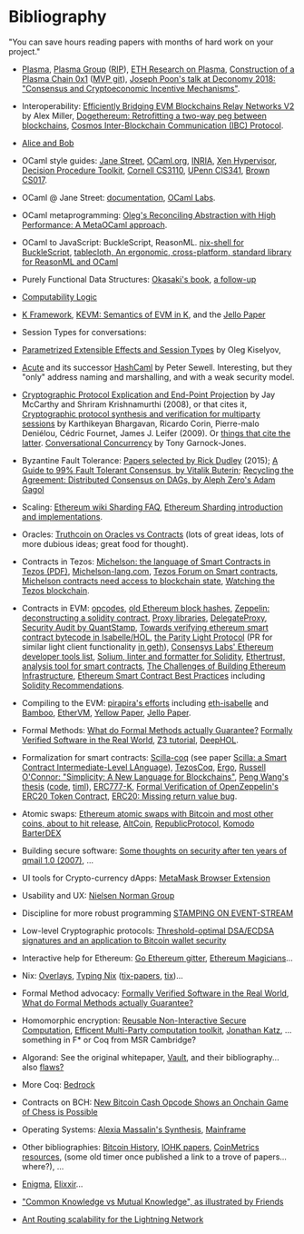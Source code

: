 # Bibliography

"You can save hours reading papers with months of hard work on your project."

* [Plasma](https://plasma.io/),
  [Plasma Group](https://plasma.group/) ([RIP](https://medium.com/plasma-group/on-to-new-beginnings-e9d76b170752)),
  [ETH Research on Plasma](https://ethresear.ch/search?q=plasma),
  [Construction of a Plasma Chain 0x1](https://blog.omisego.network/construction-of-a-plasma-chain-0x1-614f6ebd1612) ([MVP git](https://github.com/omisego/plasma-mvp.git)),
  [Joseph Poon's talk at Deconomy 2018: "Consensus and Cryptoeconomic Incentive Mechanisms"](https://youtu.be/nZKdy7kZGBc).

* Interoperability:
  [Efficiently Bridging EVM Blockchains Relay Networks V2](https://blog.gridplus.io/efficiently-bridging-evm-blockchains-8421504e9ced) by Alex Miller,
  [Dogethereum: Retrofitting a two-way peg between blockchains](http://people.cs.uchicago.edu/~teutsch/papers/dogethereum.pdf),
  [Cosmos Inter-Blockchain Communication (IBC) Protocol](https://cosmos.network/docs/spec/ibc/).

* [Alice and Bob](https://en.wikipedia.org/wiki/Alice_and_Bob)

* OCaml style guides:
 [Jane Street](https://opensource.janestreet.com/standards/),
 [OCaml.org](https://ocaml.org/learn/tutorials/guidelines.html),
 [INRIA](https://caml.inria.fr/resources/doc/guides/guidelines.en.html),
 [Xen Hypervisor](https://wiki.xenproject.org/wiki/OCaml_Best_Practices_for_Developers),
 [Decision Procedure Toolkit](http://dpt.sourceforge.net/conventions.html),
 [Cornell CS3110](https://www.cs.cornell.edu/courses/cs3110/2011sp/Handouts/style.htm),
 [UPenn CIS341](https://www.seas.upenn.edu/~cis341/current/programming_style.shtml),
 [Brown CS017](https://cs.brown.edu/courses/cs017/content/docs/ocaml-style.pdf).

* OCaml @ Jane Street:
 [documentation](https://ocaml.janestreet.com/ocaml-core/latest/doc/index.html),
 [OCaml Labs](http://ocamllabs.io/).

* OCaml metaprogramming:
 [Oleg's Reconciling Abstraction with High Performance: A MetaOCaml approach](https://www.nowpublishers.com/article/Details/PGL-038).

* OCaml to JavaScript: BuckleScript, ReasonML.
  [nix-shell for BuckleScript](https://github.com/reazen/relude/blob/master/default.nix),
  [tablecloth, An ergonomic, cross-platform, standard library for ReasonML and OCaml](https://github.com/darklang/tablecloth)

* Purely Functional Data Structures:
 [Okasaki's book](https://www.cs.cmu.edu/~rwh/theses/okasaki.pdf),
 [a follow-up](https://cstheory.stackexchange.com/questions/1539/whats-new-in-purely-functional-data-structures-since-okasaki)

* [Computability Logic](http://www.csc.villanova.edu/~japaridz/CL/)

* [K Framework](http://www.kframework.org/index.php/Main_Page),
  [KEVM: Semantics of EVM in K](https://github.com/kframework/evm-semantics),
  and the [Jello Paper](https://jellopaper.org/)

* Session Types for conversations:
 * [Parametrized Extensible Effects and Session Types](http://okmij.org/ftp/Haskell/extensible/param-eff.pdf)
   by Oleg Kiselyov,
 * [Acute](http://www.cl.cam.ac.uk/~pes20/acute/) and its successor
   [HashCaml](http://www.cl.cam.ac.uk/~pes20/hashcaml/) by Peter Sewell.
   Interesting, but they "only" address naming and marshalling,
   and with a weak security model.
 * [Cryptographic Protocol Explication and End-Point Projection](https://cs.brown.edu/~sk/Publications/Papers/Published/mk-crypto-prot-expl-epp/)
   by Jay McCarthy and Shriram Krishnamurthi (2008), or that cites it,
   [Cryptographic protocol synthesis and verification for multiparty sessions](https://www.microsoft.com/en-us/research/wp-content/uploads/2017/01/cryptographic-protocol-synthesis-and-verification-for-multiparty-sessions-csf09.pdf)
   by Karthikeyan Bhargavan, Ricardo Corin, Pierre-malo Deniélou, Cédric Fournet, James J. Leifer (2009).
   Or [things that cite the latter](http://citeseerx.ist.psu.edu/showciting?doi=10.1.1.156.187).
   [Conversational Concurrency](http://syndicate-lang.org/tonyg-dissertation/) by Tony Garnock-Jones.

* Byzantine Fault Tolerance:
 [Papers selected by Rick Dudley](https://medium.com/@AFDudley/byzantine-fault-tolerant-consensus-papers-1b4b47d27463) (2015);
 [A Guide to 99% Fault Tolerant Consensus, by Vitalik Buterin](https://vitalik.ca/general/2018/08/07/99_fault_tolerant.html);
 [Recycling the Agreement: Distributed Consensus on DAGs, by Aleph Zero's Adam Gagol](https://medium.com/aleph-zero-foundation/recycling-the-agreement-distributed-consensus-on-dags-b415e4ebc6d)

* Scaling:
 [Ethereum wiki Sharding FAQ](https://github.com/ethereum/wiki/wiki/Sharding-FAQ),
 [Ethereum Sharding introduction and implementations](https://github.com/ethereum/wiki/wiki/Sharding-introduction-and-implementations).

* Oracles:
 [Truthcoin on Oracles vs Contracts](http://www.truthcoin.info/blog/contracts-oracles-sidechains/)
 (lots of great ideas, lots of more dubious ideas; great food for thought).

* Contracts in Tezos:
  [Michelson: the language of Smart Contracts in Tezos (PDF)](https://www.tezos.com/static/papers/language.pdf),
  [Michelson-lang.com](https://www.michelson-lang.com/),
  [Tezos Forum on Smart contracts](https://forums.tezos.community/c/smart-contracts),
  [Michelson contracts need access to blockchain state](https://gitlab.com/tezos/tezos/issues/158),
  [Watching the Tezos blockchain](https://github.com/MiloDavis/Hacky-OCaml-to-connect-to-Tezos-node).

* Contracts in EVM:
  [opcodes](https://ethereum.stackexchange.com/questions/119/what-opcodes-are-available-for-the-ethereum-evm),
  [old Ethereum block hashes](https://github.com/amiller/ethereum-blockhashes),
  [Zeppelin: deconstructing a solidity contract](https://blog.zeppelin.solutions/deconstructing-a-solidity-contract-part-ii-creation-vs-runtime-6b9d60ecb44c),
  [Proxy libraries](https://blog.zeppelin.solutions/proxy-libraries-in-solidity-79fbe4b970fd),
  [DelegateProxy](https://blog.gnosis.pm/solidity-delegateproxy-contracts-e09957d0f201),
  [Security Audit by QuantStamp](https://quantstamp.com/start),
  [Towards verifying ethereum smart contract bytecode in Isabelle/HOL](https://dl.acm.org/citation.cfm?doid=3176245.3167084),
  [the Parity Light Protocol](https://wiki.parity.io/The-Parity-Light-Protocol-%28PIP%29)
  (PR for similar light client functionality [in geth](https://github.com/ethereum/go-ethereum/pull/16534/files)),
  [Consensys Labs' Ethereum developer tools list](https://github.com/ConsenSysLabs/ethereum-developer-tools-list),
  [Solium, linter and formatter for Solidity](https://github.com/duaraghav8/solium),
  [Ethertrust, analysis tool for smart contracts](https://www.netidee.at/ethertrust),
  [The Challenges of Building Ethereum Infrastructure](https://medium.com/@lopp/the-challenges-of-building-ethereum-infrastructure-87e443e47a4b),
  [Ethereum Smart Contract Best Practices](https://consensys.github.io/smart-contract-best-practices/) including
  [Solidity Recommendations](https://consensys.github.io/smart-contract-best-practices/recommendations/).

* Compiling to the EVM:
  [pirapira's efforts](https://github.com/pirapira/ethereum-formal-verification-overview/blob/master/README.md) including
  [eth-isabelle](https://github.com/pirapira/eth-isabelle) and
  [Bamboo](https://github.com/cornellblockchain/bamboo),
  [EtherVM](https://ethervm.io/),
  [Yellow Paper](https://ethereum.github.io/yellowpaper/paper.pdf),
  [Jello Paper](https://jellopaper.org/evm/).

* Formal Methods:
  [What do Formal Methods actually Guarantee?](https://medium.com/alacris/what-do-formal-methods-actually-guarantee-d94ae8802be2)
  [Formally Verified Software in the Real World](https://cacm.acm.org/magazines/2018/10/231372-formally-verified-software-in-the-real-world/fulltext),
  [Z3 tutorial](https://rise4fun.com/z3/tutorial),
  [DeepHOL](https://deepai.org/publication/holist-an-environment-for-machine-learning-of-higher-order-theorem-proving).

* Formalization for smart contracts:
  [Scilla-coq](https://github.com/ilyasergey/scilla-coq)
  (see paper [Scilla: a Smart Contract Intermediate-Level LAnguage](http://ilyasergey.net/papers/scilla-overview.pdf)),
  [TezosCoq](https://github.com/tezos/tezoscoq),
  [Ergo](https://ergo.readthedocs.io/en/latest/Overview.html),
  [Russell O'Connor: "Simplicity: A New Language for Blockchains"](https://arxiv.org/abs/1711.03028),
  [Peng Wang](https://people.csail.mit.edu/wangpeng/)['s](https://www.csail.mit.edu/event/type-system-resource-bounds-type-preserving-compilation-and-its-application-ethereum-smart) [thesis](https://people.csail.mit.edu/wangpeng/phd-thesis.pdf) ([code](https://github.com/wangpengmit/phd-thesis-supplemental), [timl](https://github.com/mit-plv/timl)),
  [ERC777-K](https://runtimeverification.com/blog/erc777-k-formal-executable-specification-of-erc777/),
  [Formal Verification of OpenZeppelin's ERC20 Token Contract](https://github.com/runtimeverification/verified-smart-contracts/blob/master/erc20/zeppelin/README.md),
  [ERC20: Missing return value bug](https://medium.com/coinmonks/missing-return-value-bug-at-least-130-tokens-affected-d67bf08521ca).

* Atomic swaps:
  [Ethereum atomic swaps with Bitcoin and most other coins, about to hit release](https://www.reddit.com/r/ethereum/comments/865e0l/ethereum_atomic_swaps_with_bitcoin_and_most_other/),
  [AltCoin](https://github.com/AltCoinExchange/ethatomicswap/),
  [RepublicProtocol](https://github.com/republicprotocol/eth-atomic-swap),
  [Komodo BarterDEX](https://komodoplatform.com/decentralized-exchange/)

* Building secure software:
  [Some thoughts on security after ten years of qmail 1.0 (2007)](https://cr.yp.to/qmail/qmailsec-20071101.pdf),
  ...

* UI tools for Crypto-currency dApps:
  [MetaMask Browser Extension](https://github.com/MetaMask/metamask-extension)

* Usability and UX:
  [Nielsen Norman Group](https://www.nngroup.com/articles/)

* Discipline for more robust programming
  [STAMPING ON EVENT-STREAM](https://www.hillelwayne.com/post/stamping-on-eventstream/)

* Low-level Cryptographic protocols:
  [Threshold-optimal DSA/ECDSA signatures and an application to Bitcoin wallet security](https://eprint.iacr.org/2016/013.pdf)

* Interactive help for Ethereum:
  [Go Ethereum gitter](https://gitter.im/ethereum/go-ethereum),
  [Ethereum Magicians](https://ethereum-magicians.org/top/all)...

* Nix: [Overlays](https://nixos.org/nixpkgs/manual/#chap-overlays),
  [Typing Nix](https://www.tweag.io/posts/2017-05-23-typing-nix.html)
  ([tix-papers](https://github.com/regnat/tix-papers), [tix](https://github.com/regnat/tix))...

* Formal Method advocacy:
  [Formally Verified Software in the Real World](https://cacm.acm.org/magazines/2018/10/231372-formally-verified-software-in-the-real-world/fulltext),
  [What do Formal Methods actually Guarantee?](https://medium.com/alacris/what-do-formal-methods-actually-guarantee-d94ae8802be2)

* Homomorphic encryption:
  [Reusable Non-Interactive Secure Computation](https://eprint.iacr.org/2018/940.pdf),
  [Efficent Multi-Party computation toolkit](https://github.com/emp-toolkit),
  [Jonathan Katz](http://www.cs.umd.edu/~jkatz/papers.html),
  ... something in F* or Coq from MSR Cambridge?

* Algorand:
  See the original whitepaper,
  [Vault](https://eprint.iacr.org/2018/269.pdf),
  and their bibliography...
  also [flaws?](https://hackernoon.com/a-fatal-flaw-in-algorand-professor-yongge-wang-takes-apart-their-renown-consensus-agreement-4c111286cdbb)

* More Coq: [Bedrock](https://github.com/mit-plv/bedrock2)

* Contracts on BCH:
  [New Bitcoin Cash Opcode Shows an Onchain Game of Chess is Possible](https://news.bitcoin.com/new-bitcoin-cash-opcode-shows-an-onchain-game-of-chess-is-possible/)

* Operating Systems: [Alexia Massalin's Synthesis](http://valerieaurora.org/synthesis/SynthesisOS/),
  [Mainframe](https://docs.mainframeos.com/docs/introduction/)

* Other bibliographies:
  [Bitcoin History](https://infominer.id/bitcoin-history/),
  [IOHK papers](https://iohk.io/research/papers/),
  [CoinMetrics resources](https://coinmetrics.io/resources/),
  (some old timer once published a link to a trove of papers... where?),
  ...

* [Enigma](https://enigma.co/discovery-documentation/), [Elixxir](https://elixxir.io/introduction)...

* ["Common Knowledge vs Mutual Knowledge", as illustrated by Friends](https://youtu.be/AksTw43U998)

* [Ant Routing scalability for the Lightning Network](https://arxiv.org/pdf/2002.01374.pdf)
